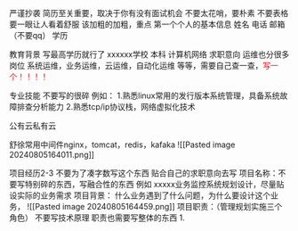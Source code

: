 严谨抄袭
简历至关重要，取决于你有没有面试机会
不要太花哨，要朴素
不要表格
要一眼让人看着舒服
该加粗的加粗，重点
第一个个人的基本信息
姓名                          电话                          邮箱（不要qq）
学历                          

教育背景
写最高学历就行了
xxxxxx学校           本科                  计算机网络
求职意向 
运维也分很多岗位
系统运维，业务运维，云运维，自动化运维 等等，需要自己查一查，<font color="#ff0000">写一个！！！！</font>

专业技能
不要写的很碎
例如：
1.熟悉linux常用的发行版本系统管理，具备系统故障排查分析能力
2.熟悉tcp/ip协议栈，网络虚拟化技术

公有云私有云

舒徐常用中间件nginx，tomcat，redis，kafaka
![[Pasted image 20240805164011.png]]

项目经历2-3
不要为了凑字数写这个东西
贴合自己的求职意向去写
项目名称：不要写特别碎的东西，写融合性的东西
例如 xxxxx业务监控系统规划设计，尽量贴设实际的业务需求
项目背景：
什么业务遇到了什么问题，为什么要设计这个业务，
![[Pasted image 20240805164459.png]]
 项目职责：（管理规划实施三个角色）
 不要写技术原理
 职责也需要写整体的东西
 1.